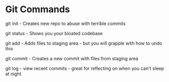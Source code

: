 # Git Commands

git init - Creates new repo to abuse with terrible commits

git status - Shows you your bloated codebase

git add - Adds files to staging area - but you will grapple with how to undo this

git commit - Creates a new commit with files from staging area

git log - view recent commits - great for reflecting on when you can't sleep at night
